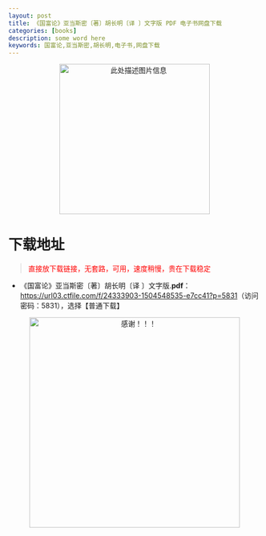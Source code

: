 ```yaml
---
layout: post
title: 《国富论》亚当斯密〔著〕胡长明〔译 〕文字版 PDF 电子书网盘下载
categories: [books]
description: some word here
keywords: 国富论,亚当斯密,胡长明,电子书,网盘下载
---
```


<div align="center"><img src="https://qweree.cn/wp-content/uploads/2025/05/guo-fu-lun-tuya.png" alt="此处描述图片信息" width="300px" height="auto"></div>

# 下载地址

> <p style="color:red" >直接放下载链接，无套路，可用，速度稍慢，贵在下载稳定</p>

- 《国富论》亚当斯密〔著〕胡长明〔译 〕文字版.**pdf**：<https://url03.ctfile.com/f/24333903-1504548535-e7cc41?p=5831>（访问密码：5831），选择【普通下载】

<div align="center"><img src="https://pic.imgdb.cn/item/6707df6bd29ded1a8ce37031.gif" alt="感谢！！！" width="420px" height="auto"/></div>
